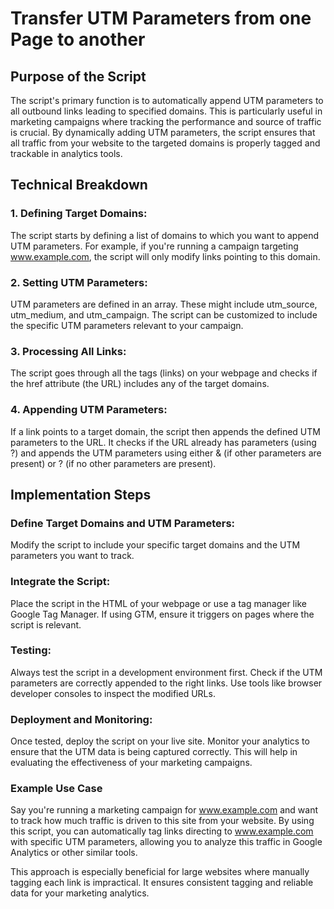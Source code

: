 # Transfer UTM Parameters from one Page to another

## Purpose of the Script
The script's primary function is to automatically append UTM parameters to all outbound links leading to specified domains. This is particularly useful in marketing campaigns where tracking the performance and source of traffic is crucial. By dynamically adding UTM parameters, the script ensures that all traffic from your website to the targeted domains is properly tagged and trackable in analytics tools.

## Technical Breakdown

### 1. Defining Target Domains:

The script starts by defining a list of domains to which you want to append UTM parameters. For example, if you're running a campaign targeting www.example.com, the script will only modify links pointing to this domain.

### 2. Setting UTM Parameters:

UTM parameters are defined in an array. These might include utm_source, utm_medium, and utm_campaign. The script can be customized to include the specific UTM parameters relevant to your campaign.

### 3. Processing All Links:

The script goes through all the <a> tags (links) on your webpage and checks if the href attribute (the URL) includes any of the target domains.

### 4. Appending UTM Parameters:

If a link points to a target domain, the script then appends the defined UTM parameters to the URL. It checks if the URL already has parameters (using ?) and appends the UTM parameters using either & (if other parameters are present) or ? (if no other parameters are present).

## Implementation Steps

### Define Target Domains and UTM Parameters:

Modify the script to include your specific target domains and the UTM parameters you want to track.

### Integrate the Script:

Place the script in the HTML of your webpage or use a tag manager like Google Tag Manager. If using GTM, ensure it triggers on pages where the script is relevant.

### Testing:

Always test the script in a development environment first. Check if the UTM parameters are correctly appended to the right links. Use tools like browser developer consoles to inspect the modified URLs.

### Deployment and Monitoring:

Once tested, deploy the script on your live site. Monitor your analytics to ensure that the UTM data is being captured correctly. This will help in evaluating the effectiveness of your marketing campaigns.

### Example Use Case
Say you're running a marketing campaign for www.example.com and want to track how much traffic is driven to this site from your website. By using this script, you can automatically tag links directing to www.example.com with specific UTM parameters, allowing you to analyze this traffic in Google Analytics or other similar tools.

This approach is especially beneficial for large websites where manually tagging each link is impractical. It ensures consistent tagging and reliable data for your marketing analytics.
